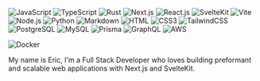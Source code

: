 ![JavaScript](https://img.shields.io/badge/JavaScript-F7DF1E?logo=javascript&logoColor=white)
![TypeScript](https://img.shields.io/badge/JavaScript-007ACC?logo=typescript&logoColor=white)
![Rust](https://img.shields.io/badge/Rust-%23ef4900?logo=Rust&logoColor=white)
![Next.js](https://img.shields.io/badge/Next.js-black?logo=Next.js&logoColor=white)
![React.js](https://img.shields.io/badge/React.js-0081CB?logo=react&logoColor=61DAFB)
![SvelteKit](https://img.shields.io/badge/SvelteKit-%23ff4408?logo=Svelte&logoColor=white)
![Vite](https://img.shields.io/badge/Vite-593D88?logo=vite&logoColor=white)
![Node.js](https://img.shields.io/badge/Node.js-43853D?logo=node.js&logoColor=white)
![Python](https://img.shields.io/badge/Python-3776AB?logo=python&logoColor=white)
![Markdown](https://img.shields.io/badge/Markdown-000000?logo=markdown&logoColor=white)
![HTML](https://img.shields.io/badge/HTML5-E34F26?logo=html5&logoColor=white)
![CSS3](https://img.shields.io/badge/CSS3-1572B6?logo=css3&logoColor=white)
![TailwindCSS](https://img.shields.io/badge/Tailwind_CSS-38B2AC?logo=tailwind-css&logoColor=white)
![PostgreSQL](https://img.shields.io/badge/PostgreSQL-%2331648c?logo=PostgreSQL&logoColor=white)
![MySQL](https://img.shields.io/badge/MySQL-005C84?style=flat-square&logo=mysql&logoColor=white)
![Prisma](https://img.shields.io/badge/Prisma-%236c69fd?logo=Prisma&logoColor=white)
![GraphQL](https://img.shields.io/badge/GraphQL-%23e535ab?logo=GraphQL&logoColor=white)
![AWS](https://img.shields.io/badge/AWS-%23ff9900?logo=Amazon&logoColor=white)

![Docker](https://img.shields.io/badge/Docker-0CC1F3?logo=docker&logoColor=white)

My name is Eric,
I'm a Full Stack Developer who loves building preformant and scalable web applications with Next.js and SvelteKit.


<!--
**EricPezzulo/EricPezzulo** is a ✨ _special_ ✨ repository because its `README.md` (this file) appears on your GitHub profile.

Here are some ideas to get you started:

- 🔭 I’m currently working on ...
- 🌱 I’m currently learning ...
- 👯 I’m looking to collaborate on ...
- 🤔 I’m looking for help with ...
- 💬 Ask me about ...
- 📫 How to reach me: ...
- 😄 Pronouns: ...
- ⚡ Fun fact: ...
-->
